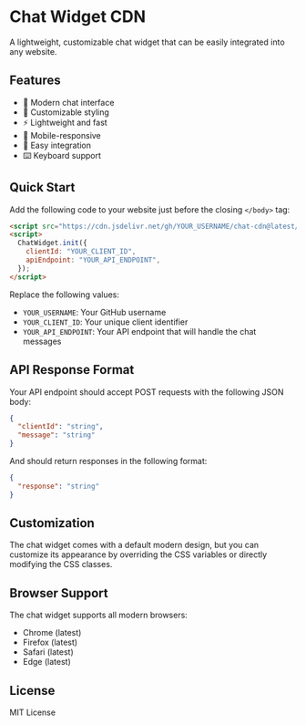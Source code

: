# Chat Widget CDN

A lightweight, customizable chat widget that can be easily integrated into any website.

## Features

- 💬 Modern chat interface
- 🎨 Customizable styling
- ⚡ Lightweight and fast
- 📱 Mobile-responsive
- 🔌 Easy integration
- ⌨️ Keyboard support

## Quick Start

Add the following code to your website just before the closing `</body>` tag:

```html
<script src="https://cdn.jsdelivr.net/gh/YOUR_USERNAME/chat-cdn@latest/chat-widget.min.js"></script>
<script>
  ChatWidget.init({
    clientId: "YOUR_CLIENT_ID",
    apiEndpoint: "YOUR_API_ENDPOINT",
  });
</script>
```

Replace the following values:

- `YOUR_USERNAME`: Your GitHub username
- `YOUR_CLIENT_ID`: Your unique client identifier
- `YOUR_API_ENDPOINT`: Your API endpoint that will handle the chat messages

## API Response Format

Your API endpoint should accept POST requests with the following JSON body:

```json
{
  "clientId": "string",
  "message": "string"
}
```

And should return responses in the following format:

```json
{
  "response": "string"
}
```

## Customization

The chat widget comes with a default modern design, but you can customize its appearance by overriding the CSS variables or directly modifying the CSS classes.

## Browser Support

The chat widget supports all modern browsers:

- Chrome (latest)
- Firefox (latest)
- Safari (latest)
- Edge (latest)

## License

MIT License
